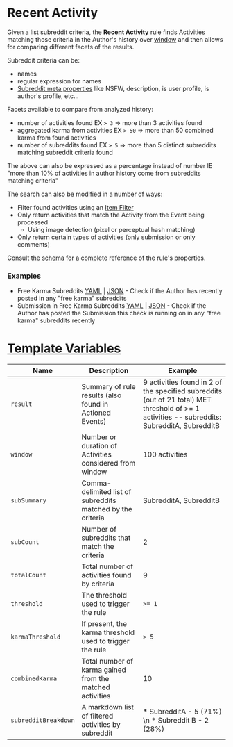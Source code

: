# Recent Activity

Given a list subreddit criteria, the **Recent Activity** rule finds Activities matching those criteria in the Author's history over [window](#activities-window) and then allows for comparing different facets of the results.

Subreddit criteria can be:

* names
* regular expression for names
* [Subreddit meta properties](https://json-schema.app/view/%23/%23%2Fdefinitions%2FSubmissionCheckJson/%23%2Fdefinitions%2FRecentActivityRuleJSONConfig/%23%2Fdefinitions%2FActivityThreshold/%23%2Fdefinitions%2FSubredditState?url=https%3A%2F%2Fraw.githubusercontent.com%2FFoxxMD%2Freddit-context-bot%2Fmaster%2Fsrc%2FSchema%2FApp.json) like NSFW, description, is user profile, is author's profile, etc...

Facets available to compare from analyzed history:

* number of activities found EX `> 3` => more than 3 activities found
* aggregated karma from activities EX `> 50` => more than 50 combined karma from found activities
* number of subreddits found EX `> 5` => more than 5 distinct subreddits matching subreddit criteria found

The above can also be expressed as a percentage instead of number IE "more than 10% of activities in author history come from subreddits matching criteria"

The search can also be modified in a number of ways:

* Filter found activities using an [Item Filter](#item)
* Only return activities that match the Activity from the Event being processed
    * Using image detection (pixel or perceptual hash matching)
* Only return certain types of activities (only submission or only comments)

Consult the [schema](https://json-schema.app/view/%23%2Fdefinitions%2FRecentActivityRuleJSONConfig?url=https%3A%2F%2Fraw.githubusercontent.com%2FFoxxMD%2Fcontext-mod%2Fmaster%2Fsrc%2FSchema%2FApp.json) for a complete reference of the rule's properties.

### Examples

* Free Karma Subreddits [YAML](/docs/subreddit/components/recentActivity/freeKarma.yaml) | [JSON](/docs/subreddit/components/recentActivity/freeKarma.json5) - Check if the Author has recently posted in any "free karma" subreddits
* Submission in Free Karma Subreddits [YAML](/docs/subreddit/components/recentActivity/freeKarmaOnSubmission.yaml) | [JSON](/docs/subreddit/components/recentActivity/freeKarmaOnSubmission.json5) - Check if the Author has posted the Submission this check is running on in any "free karma" subreddits recently

# [Template Variables](/docs/subreddit/actionTemplating.md)

|         Name         |                        Description                         |                                                                   Example                                                                    |
|----------------------|------------------------------------------------------------|----------------------------------------------------------------------------------------------------------------------------------------------|
| `result`             | Summary of rule results (also found in Actioned Events)    | 9 activities found in 2 of the specified subreddits (out of 21 total) MET threshold of >= 1 activities -- subreddits: SubredditA, SubredditB |
| `window`             | Number or duration of Activities considered from window    | 100 activities                                                                                                                               |
| `subSummary`         | Comma-delimited list of subreddits matched by the criteria | SubredditA, SubredditB                                                                                                                       |
| `subCount`           | Number of subreddits that match the criteria               | 2                                                                                                                                            |
| `totalCount`         | Total number of activities found by criteria               | 9                                                                                                                                            |
| `threshold`          | The threshold used to trigger the rule                     | `>= 1`                                                                                                                                       |
| `karmaThreshold`     | If present, the karma threshold used to trigger the rule   | `> 5`                                                                                                                                        |
| `combinedKarma`      | Total number of karma gained from the matched activities   | 10                                                                                                                                           |
| `subredditBreakdown` | A markdown list of filtered activities by subreddit        | * SubredditA - 5 (71%) \n * Subreddit B - 2 (28%)                                                                                            |
